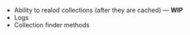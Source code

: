 * Ability to realod collections (after they are cached) — **WIP**
* Logs
* Collection finder methods
